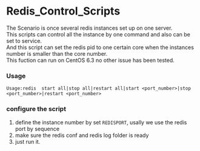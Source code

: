 Redis_Control_Scripts
=====================

The Scenario is once several redis instances set up on one server.  
This scripts can control all the instance by one command and also can be set to service.  
And this script can set the redis pid to one certain core when the instances number is smaller than the core number.  
This fuction can run on CentOS 6.3 no other issue has been tested.

### Usage  
`Usage:redis  start all|stop all|restart all|start <port_number>|stop <port_number>|restart <port_number>`  

### configure the script  
1. define the instance number by set `REDISPORT`, usally we use the redis port by sequence  
2. make sure the redis conf and redis log folder is ready  
3. just run it.  
